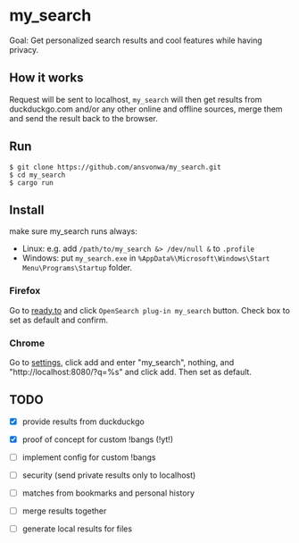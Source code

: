 # my_search
Goal: Get personalized search results and cool features while having privacy.

## How it works
Request will be sent to localhost, `my_search` will then get results from duckduckgo.com and/or any other online and offline sources, merge them and send the result back to the browser.

## Run
    $ git clone https://github.com/ansvonwa/my_search.git
    $ cd my_search
    $ cargo run

## Install
make sure my_search runs always:
* Linux: e.g. add `/path/to/my_search &> /dev/null &` to `.profile`
* Windows: put `my_search.exe` in `%AppData%\Microsoft\Windows\Start Menu\Programs\Startup` folder.

### Firefox
Go to [ready.to](http://ready.to/search/en/?sna=my_search&prf=http%3A%2F%2Flocalhost%3A8080%2F%3Fq%3D&in=utf&ou=ono&mod=pn) and click `OpenSearch plug-in my_search` button. Check box to set as default and confirm.

### Chrome
Go to [settings](chrome://settings/searchEngines), click add and enter "my_search", nothing, and "http://localhost:8080/?q=%s" and click add. Then set as default.

## TODO

- [x] provide results from duckduckgo
- [x] proof of concept for custom !bangs (!yt!)
- [ ] implement config for custom !bangs
- [ ] security (send private results only to localhost)
- [ ] matches from bookmarks and personal history
- [ ] merge results together
- [ ] generate local results for files


